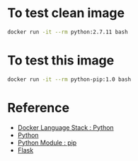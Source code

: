 
# To test clean image

```bash
docker run -it --rm python:2.7.11 bash
```

# To test this image

```bash
docker run -it --rm python-pip:1.0 bash
```

# Reference

- [Docker Language Stack : Python](https://hub.docker.com/_/python/)
- [Python](https://www.python.org/)
- [Python Module : pip](https://pip.pypa.io/en/stable/)
- [Flask](http://flask.pocoo.org/)
